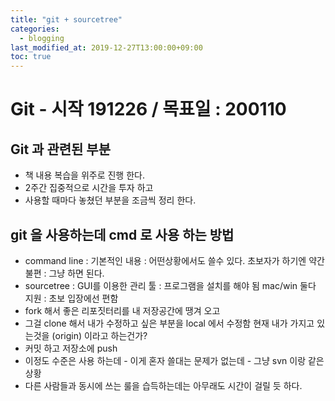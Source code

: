 ```yaml
---
title: "git + sourcetree"
categories: 
  - blogging
last_modified_at: 2019-12-27T13:00:00+09:00
toc: true
---
```




# Git - 시작 191226 / 목표일 : 200110 

## Git 과 관련된 부분
- 책 내용 복습을 위주로 진행 한다.
- 2주간 집중적으로 시간을 투자 하고 
- 사용할 때마다 놓쳤던 부분을 조금씩 정리 한다.




## git 을 사용하는데 cmd 로 사용 하는 방법
- command line : 기본적인 내용 : 어떤상황에서도 쓸수 있다. 초보자가 하기엔 약간 불편 : 그냥 하면 된다.
- sourcetree : GUI를 이용한 관리 툴 : 프로그램을 설치를 해야 됨 mac/win 둘다 지원 : 초보 입장에선 편함
- fork 해서 좋은 리포짓터리를 내 저장공간에 땡겨 오고 
- 그걸 clone 해서 내가 수정하고 싶은 부분을 local 에서 수정함 현재 내가 가지고 있는것을 (origin) 이라고 하는건가?
- 커밋 하고 저장소에 push 
- 이정도 수준은 사용 하는데 - 이게 혼자 쓸대는 문제가 없는데 - 그냥 svn 이랑 같은 상황
- 다른 사람들과 동시에 쓰는 룰을 습득하는데는 아무래도 시간이 걸릴 듯 하다.

